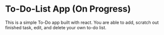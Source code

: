 # To-Do-List App (On Progress)

This is a simple To-Do app built with react. You are able to add, scratch out finished task, edit, and delete your own to-do list. 